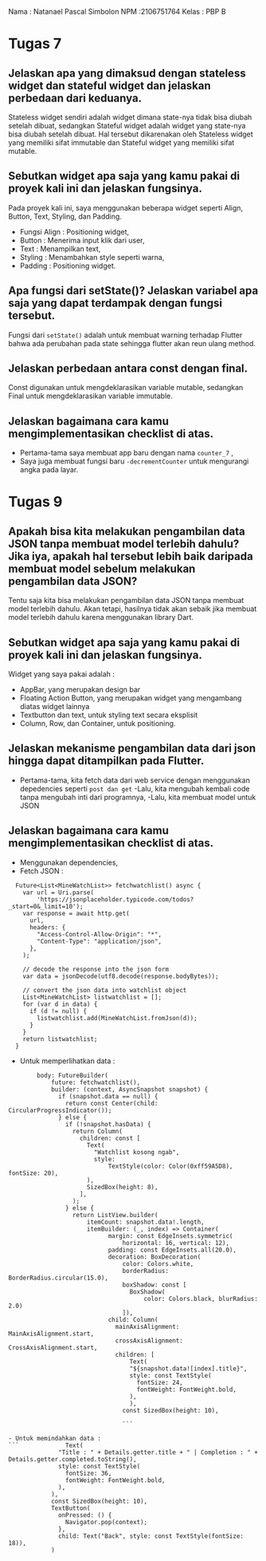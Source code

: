 Nama : Natanael Pascal Simbolon
NPM :2106751764
Kelas : PBP B

# Tugas 7

## Jelaskan apa yang dimaksud dengan stateless widget dan stateful widget dan jelaskan perbedaan dari keduanya.

Stateless widget sendiri adalah widget dimana state-nya tidak bisa diubah setelah dibuat, sedangkan Stateful widget adalah widget yang state-nya bisa diubah setelah dibuat. Hal tersebut dikarenakan oleh Stateless widget yang memiliki sifat immutable dan Stateful widget yang memiliki sifat mutable.

## Sebutkan widget apa saja yang kamu pakai di proyek kali ini dan jelaskan fungsinya.

Pada proyek kali ini, saya menggunakan beberapa widget seperti Align, Button, Text, Styling, dan Padding.

- Fungsi Align : Positioning widget,
- Button : Menerima input klik dari user,
- Text : Menampilkan text,
- Styling : Menambahkan style seperti warna,
- Padding : Positioning widget.

## Apa fungsi dari setState()? Jelaskan variabel apa saja yang dapat terdampak dengan fungsi tersebut.

Fungsi dari `setState()` adalah untuk membuat warning terhadap Flutter bahwa ada perubahan pada state sehingga flutter akan reun ulang method.

## Jelaskan perbedaan antara const dengan final.

Const digunakan untuk mengdeklarasikan variable mutable, sedangkan Final untuk mengdeklarasikan variable immutable.

## Jelaskan bagaimana cara kamu mengimplementasikan checklist di atas.

- Pertama-tama saya membuat app baru dengan nama `counter_7` ,
- Saya juga membuat fungsi baru `-decrementCounter` untuk mengurangi angka pada layar.

# Tugas 9

## Apakah bisa kita melakukan pengambilan data JSON tanpa membuat model terlebih dahulu? Jika iya, apakah hal tersebut lebih baik daripada membuat model sebelum melakukan pengambilan data JSON?

Tentu saja kita bisa melakukan pengambilan data JSON tanpa membuat model terlebih dahulu. Akan tetapi, hasilnya tidak akan sebaik jika membuat model terlebih dahulu karena menggunakan library Dart.

## Sebutkan widget apa saja yang kamu pakai di proyek kali ini dan jelaskan fungsinya.

Widget yang saya pakai adalah :

- AppBar, yang merupakan design bar
- Floating Action Button, yang merupakan widget yang mengambang diatas widget lainnya
- Textbutton dan text, untuk styling text secara eksplisit
- Column, Row, dan Container, untuk positioning.

## Jelaskan mekanisme pengambilan data dari json hingga dapat ditampilkan pada Flutter.

- Pertama-tama, kita fetch data dari web service dengan menggunakan depedencies seperti `post dan get`
  -Lalu, kita mengubah kembali code tanpa mengubah inti dari programnya,
  -Lalu, kita membuat model untuk JSON

## Jelaskan bagaimana cara kamu mengimplementasikan checklist di atas.

- Menggunakan dependencies,
- Fetch JSON :

```lass _WatchListState extends State<WatchList> {
  Future<List<MineWatchList>> fetchwatchlist() async {
    var url = Uri.parse(
        'https://jsonplaceholder.typicode.com/todos?_start=0&_limit=10');
    var response = await http.get(
      url,
      headers: {
        "Access-Control-Allow-Origin": "*",
        "Content-Type": "application/json",
      },
    );

    // decode the response into the json form
    var data = jsonDecode(utf8.decode(response.bodyBytes));

    // convert the json data into watchlist object
    List<MineWatchList> listwatchlist = [];
    for (var d in data) {
      if (d != null) {
        listwatchlist.add(MineWatchList.fromJson(d));
      }
    }
    return listwatchlist;
  }
```

- Untuk memperlihatkan data :

````
        body: FutureBuilder(
            future: fetchwatchlist(),
            builder: (context, AsyncSnapshot snapshot) {
              if (snapshot.data == null) {
                return const Center(child: CircularProgressIndicator());
              } else {
                if (!snapshot.hasData) {
                  return Column(
                    children: const [
                      Text(
                        "Watchlist kosong ngab",
                        style:
                            TextStyle(color: Color(0xff59A5D8), fontSize: 20),
                      ),
                      SizedBox(height: 8),
                    ],
                  );
                } else {
                  return ListView.builder(
                      itemCount: snapshot.data!.length,
                      itemBuilder: (_, index) => Container(
                            margin: const EdgeInsets.symmetric(
                                horizontal: 16, vertical: 12),
                            padding: const EdgeInsets.all(20.0),
                            decoration: BoxDecoration(
                                color: Colors.white,
                                borderRadius: BorderRadius.circular(15.0),
                                boxShadow: const [
                                  BoxShadow(
                                      color: Colors.black, blurRadius: 2.0)
                                ]),
                            child: Column(
                              mainAxisAlignment: MainAxisAlignment.start,
                              crossAxisAlignment: CrossAxisAlignment.start,
                              children: [
                                  Text(
                                  "${snapshot.data![index].title}",
                                  style: const TextStyle(
                                    fontSize: 24,
                                    fontWeight: FontWeight.bold,
                                  ),
                                  ),
                                const SizedBox(height: 10),

                                ```

- Untuk memindahkan data :
```             Text(
              "Title : " + Details.getter.title + " | Completion : " + Details.getter.completed.toString(),
              style: const TextStyle(
                fontSize: 36,
                fontWeight: FontWeight.bold,
              ),
            ),
            const SizedBox(height: 10),
            TextButton(
              onPressed: () {
                Navigator.pop(context);
              },
              child: Text("Back", style: const TextStyle(fontSize: 18)),
            )

````
